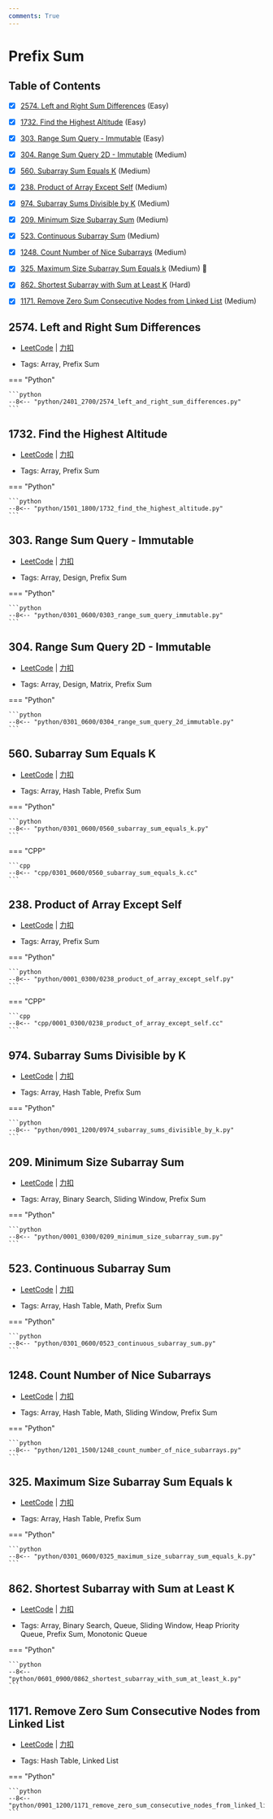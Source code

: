 ```yaml
---
comments: True
---
```


# Prefix Sum

## Table of Contents

- [x] [2574. Left and Right Sum Differences](#2574-left-and-right-sum-differences) (Easy)
- [x] [1732. Find the Highest Altitude](#1732-find-the-highest-altitude) (Easy)
- [x] [303. Range Sum Query - Immutable](#303-range-sum-query-immutable) (Easy)
- [x] [304. Range Sum Query 2D - Immutable](#304-range-sum-query-2d-immutable) (Medium)
- [x] [560. Subarray Sum Equals K](#560-subarray-sum-equals-k) (Medium)
- [x] [238. Product of Array Except Self](#238-product-of-array-except-self) (Medium)
- [x] [974. Subarray Sums Divisible by K](#974-subarray-sums-divisible-by-k) (Medium)
- [x] [209. Minimum Size Subarray Sum](#209-minimum-size-subarray-sum) (Medium)
- [x] [523. Continuous Subarray Sum](#523-continuous-subarray-sum) (Medium)
- [x] [1248. Count Number of Nice Subarrays](#1248-count-number-of-nice-subarrays) (Medium)
- [x] [325. Maximum Size Subarray Sum Equals k](#325-maximum-size-subarray-sum-equals-k) (Medium) 👑
- [x] [862. Shortest Subarray with Sum at Least K](#862-shortest-subarray-with-sum-at-least-k) (Hard)
- [x] [1171. Remove Zero Sum Consecutive Nodes from Linked List](#1171-remove-zero-sum-consecutive-nodes-from-linked-list) (Medium)


## 2574. Left and Right Sum Differences

-    [LeetCode](https://leetcode.com/problems/left-and-right-sum-differences/) | [力扣](https://leetcode.cn/problems/left-and-right-sum-differences/)

-   Tags: Array, Prefix Sum

=== "Python"

    ```python
    --8<-- "python/2401_2700/2574_left_and_right_sum_differences.py"
    ```



## 1732. Find the Highest Altitude

-    [LeetCode](https://leetcode.com/problems/find-the-highest-altitude/) | [力扣](https://leetcode.cn/problems/find-the-highest-altitude/)

-   Tags: Array, Prefix Sum

=== "Python"

    ```python
    --8<-- "python/1501_1800/1732_find_the_highest_altitude.py"
    ```



## 303. Range Sum Query - Immutable

-    [LeetCode](https://leetcode.com/problems/range-sum-query-immutable/) | [力扣](https://leetcode.cn/problems/range-sum-query-immutable/)

-   Tags: Array, Design, Prefix Sum

=== "Python"

    ```python
    --8<-- "python/0301_0600/0303_range_sum_query_immutable.py"
    ```



## 304. Range Sum Query 2D - Immutable

-    [LeetCode](https://leetcode.com/problems/range-sum-query-2d-immutable/) | [力扣](https://leetcode.cn/problems/range-sum-query-2d-immutable/)

-   Tags: Array, Design, Matrix, Prefix Sum

=== "Python"

    ```python
    --8<-- "python/0301_0600/0304_range_sum_query_2d_immutable.py"
    ```



## 560. Subarray Sum Equals K

-    [LeetCode](https://leetcode.com/problems/subarray-sum-equals-k/) | [力扣](https://leetcode.cn/problems/subarray-sum-equals-k/)

-   Tags: Array, Hash Table, Prefix Sum

=== "Python"

    ```python
    --8<-- "python/0301_0600/0560_subarray_sum_equals_k.py"
    ```

=== "CPP"

    ```cpp
    --8<-- "cpp/0301_0600/0560_subarray_sum_equals_k.cc"
    ```



## 238. Product of Array Except Self

-    [LeetCode](https://leetcode.com/problems/product-of-array-except-self/) | [力扣](https://leetcode.cn/problems/product-of-array-except-self/)

-   Tags: Array, Prefix Sum

=== "Python"

    ```python
    --8<-- "python/0001_0300/0238_product_of_array_except_self.py"
    ```

=== "CPP"

    ```cpp
    --8<-- "cpp/0001_0300/0238_product_of_array_except_self.cc"
    ```



## 974. Subarray Sums Divisible by K

-    [LeetCode](https://leetcode.com/problems/subarray-sums-divisible-by-k/) | [力扣](https://leetcode.cn/problems/subarray-sums-divisible-by-k/)

-   Tags: Array, Hash Table, Prefix Sum

=== "Python"

    ```python
    --8<-- "python/0901_1200/0974_subarray_sums_divisible_by_k.py"
    ```



## 209. Minimum Size Subarray Sum

-    [LeetCode](https://leetcode.com/problems/minimum-size-subarray-sum/) | [力扣](https://leetcode.cn/problems/minimum-size-subarray-sum/)

-   Tags: Array, Binary Search, Sliding Window, Prefix Sum

=== "Python"

    ```python
    --8<-- "python/0001_0300/0209_minimum_size_subarray_sum.py"
    ```



## 523. Continuous Subarray Sum

-    [LeetCode](https://leetcode.com/problems/continuous-subarray-sum/) | [力扣](https://leetcode.cn/problems/continuous-subarray-sum/)

-   Tags: Array, Hash Table, Math, Prefix Sum

=== "Python"

    ```python
    --8<-- "python/0301_0600/0523_continuous_subarray_sum.py"
    ```



## 1248. Count Number of Nice Subarrays

-    [LeetCode](https://leetcode.com/problems/count-number-of-nice-subarrays/) | [力扣](https://leetcode.cn/problems/count-number-of-nice-subarrays/)

-   Tags: Array, Hash Table, Math, Sliding Window, Prefix Sum

=== "Python"

    ```python
    --8<-- "python/1201_1500/1248_count_number_of_nice_subarrays.py"
    ```



## 325. Maximum Size Subarray Sum Equals k

-    [LeetCode](https://leetcode.com/problems/maximum-size-subarray-sum-equals-k/) | [力扣](https://leetcode.cn/problems/maximum-size-subarray-sum-equals-k/)

-   Tags: Array, Hash Table, Prefix Sum

=== "Python"

    ```python
    --8<-- "python/0301_0600/0325_maximum_size_subarray_sum_equals_k.py"
    ```



## 862. Shortest Subarray with Sum at Least K

-    [LeetCode](https://leetcode.com/problems/shortest-subarray-with-sum-at-least-k/) | [力扣](https://leetcode.cn/problems/shortest-subarray-with-sum-at-least-k/)

-   Tags: Array, Binary Search, Queue, Sliding Window, Heap Priority Queue, Prefix Sum, Monotonic Queue

=== "Python"

    ```python
    --8<-- "python/0601_0900/0862_shortest_subarray_with_sum_at_least_k.py"
    ```



## 1171. Remove Zero Sum Consecutive Nodes from Linked List

-    [LeetCode](https://leetcode.com/problems/remove-zero-sum-consecutive-nodes-from-linked-list/) | [力扣](https://leetcode.cn/problems/remove-zero-sum-consecutive-nodes-from-linked-list/)

-   Tags: Hash Table, Linked List

=== "Python"

    ```python
    --8<-- "python/0901_1200/1171_remove_zero_sum_consecutive_nodes_from_linked_list.py"
    ```



